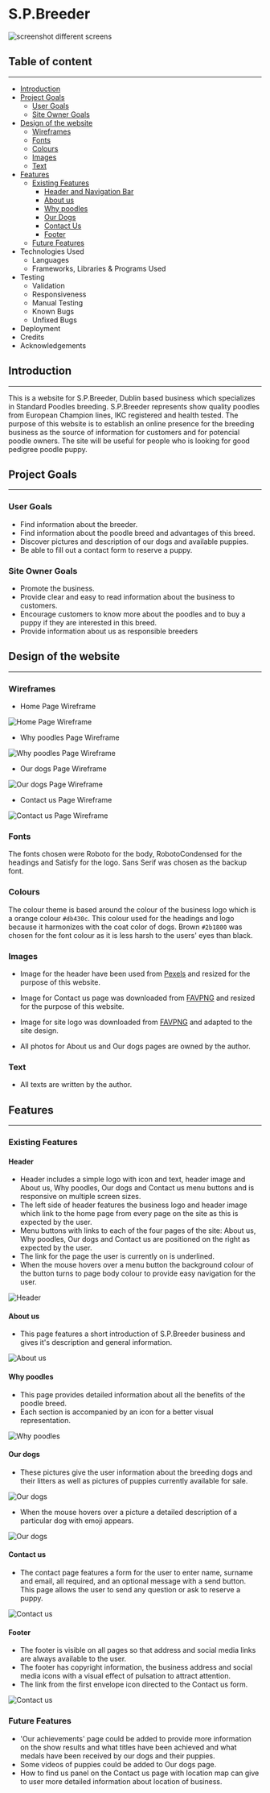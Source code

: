 # S.P.Breeder

![screenshot different screens](documentation/about_us_screenshot.png)

## Table of content
<hr> 

- <a href="#introduction">Introduction</a>
- <a href="#project_goals">Project Goals</a>
    - <a href="#user_goals">User Goals</a>
    - <a href="#site_owner_goals">Site Owner Goals</a>
- <a href="#design">Design of the website</a>
    - <a href="#wireframes">Wireframes</a>
    - <a href="#fonts">Fonts</a>
    - <a href="#colours">Colours</a>
    - <a href="#images">Images</a>
    - <a href="#text">Text</a>
- <a href="#features">Features</a>
    - <a href="#existing_features">Existing Features</a>
        - <a href="#header">Header and Navigation Bar</a>
        - <a href="#about_us">About us</a>
        - <a href="#why_poodles">Why poodles</a>
        - <a href="#our_dogs">Our Dogs</a>
        - <a href="#contact_us">Contact Us</a>
        - <a href="#footer">Footer</a>
    - <a href="#future_features">Future Features</a>
- Technologies Used
    - Languages
    - Frameworks, Libraries & Programs Used
- Testing
    - Validation
    - Responsiveness
    - Manual Testing
    - Known Bugs
    - Unfixed Bugs
- Deployment
- Credits
- Acknowledgements

## <div id="introduction">Introduction</div>
<hr> 

This is a website for S.P.Breeder, Dublin based business which specializes in Standard Poodles breeding. S.P.Breeder represents show quality poodles from European Champion lines, IKC registered and health tested. The purpose of this website is to establish an online presence for the breeding business as the source of information for customers and for potencial poodle owners. The site will be useful for people who is looking for good pedigree poodle puppy.

## <div id="project_goals">Project Goals</div>
<hr> 

### <div id="user_goals">User Goals</div>

- Find information about the breeder.
- Find information about the poodle breed and advantages of this breed.
- Discover pictures and description of our dogs and available puppies.
- Be able to fill out a contact form to reserve a puppy.

### <div id="site_owner_goals">Site Owner Goals</div>

- Promote the business.
- Provide clear and easy to read information about the business to customers.
- Encourage customers to know more about the poodles and to buy a puppy if they are interested in this breed.
- Provide information about us as responsible breeders

## <div id="design">Design of the website</div>
<hr> 

### <div id="wireframes">Wireframes</div>

- Home Page Wireframe

![Home Page Wireframe](documentation/balsamiq1.png)

- Why poodles Page Wireframe

![Why poodles Page Wireframe](documentation/balsamiq2.png)

- Our dogs Page Wireframe

![Our dogs Page Wireframe](documentation/balsamiq3.png)

- Contact us Page Wireframe

![Contact us Page Wireframe](documentation/balsamiq4.png)

### <div id="fonts">Fonts</div>

The fonts chosen were Roboto for the body, RobotoCondensed for the headings and Satisfy for the logo. Sans Serif was chosen as the backup font. 

### <div id="colours">Colours</div>

The colour theme is based around the colour of the business logo which is a orange colour `#db430c`. This colour used for the headings and logo because it harmonizes with the coat color of dogs. Brown `#2b1800` was chosen for the font colour as it is less harsh to the users' eyes than black. 

### <div id="images">Images</div>

- Image for the header have been used from [Pexels](https://www.pexels.com/photo/brown-curly-haired-small-dog-6544846/) and resized for the purpose of this website.

- Image for Contact us page was downloaded from [FAVPNG](https://favpng.com/download/nDzwGPi2) and resized for the purpose of this website.

- Image for site logo was downloaded from [FAVPNG](https://favpng.com/png_view/puppy-dog-breed-toy-poodle-standard-poodle-dachshund-png/ie8j2Tj1) and adapted to the site design.

- All photos for About us and Our dogs pages are owned by the author. 

### <div id="text">Text</div>

- All texts are written by the author.

## <div id="features">Features</div>
<hr> 

### <div id="existing_features">Existing Features</div>

#### <div id="header">Header</div>

- Header includes a simple logo with icon and text, header image and About us, Why poodles, Our dogs and Contact us menu buttons and is responsive on multiple screen sizes.
- The left side of header features the business logo and header image which link to the home page from every page on the site as this is expected by the user.
- Menu buttons with links to each of the four pages of the site: About us, Why poodles, Our dogs and Contact us are positioned on the right as expected by the user.
- The link for the page the user is currently on is underlined.
- When the mouse hovers over a menu button the background colour of the button turns to page body colour to provide easy navigation for the user.

![Header](documentation/header.png)

#### <div id="about_us">About us</div>
- This page features a short introduction of S.P.Breeder business and gives it's description and general information.

![About us](documentation/about_us.png)

#### <div id="why_poodles">Why poodles</div>
- This page provides detailed information about all the benefits of the poodle breed.
- Each section is accompanied by an icon for a better visual representation.

![Why poodles](documentation/why_poodles.png)

#### <div id="our_dogs">Our dogs</div>
- These pictures give the user information about the breeding dogs and their litters as well as pictures of puppies currently available for sale.

![Our dogs](documentation/our_dogs1.png)

- When the mouse hovers over a picture a detailed description  of a particular dog with emoji appears. 

![Our dogs](documentation/our_dogs2.png)

#### <div id="contact_us">Contact us</div>
- The contact page features a form for the user to enter name, surname and email, all required, and an optional message with a send button. This page allows the user to send any question or ask to reserve a puppy.

![Contact us](documentation/contact_us.png)

#### <div id="footer">Footer</div>
- The footer is visible on all pages so that address and social media links are always available to the user.
- The footer has copyright information, the business address and social media icons with a visual effect of pulsation to attract attention.
- The link from the first envelope icon directed to the Contact us form.

![Contact us](documentation/footer.png)

### <div id="future_features">Future Features</div>
- 'Our achievements' page could be added to provide more information on the show results and what titles have been achieved and what medals have been received by our dogs and their puppies.
- Some videos of puppies could be added to Our dogs page.
- How to find us panel on the Contact us page with location map can give to user more detailed information about location of business.



